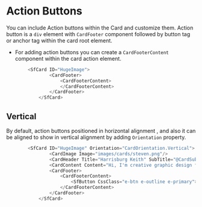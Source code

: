 # Action Buttons

You can include Action buttons within the Card and customize them. Action button is a `div` element with `CardFooter` component followed by button tag or anchor tag within the card root element.

* For adding action buttons you can create a  `CardFooterContent` component within the card action element.

```csharp
        <SfCard ID="HugeImage">
                <CardFooter>
                    <CardFooterContent>
                    </CardFooterContent>
                </CardFooter>
            </SfCard>
```

## Vertical

By default, action buttons positioned in horizontal alignment , and also it can be aligned to show in vertical alignment by adding `Orientation` property.

```csharp
        <SfCard ID="HugeImage" Orientation="CardOrientation.Vertical">
                <CardImage Image="images/cards/steven.png"/>
                <CardHeader Title="Harrisburg Keith" SubTitle="@CardSubTitle"/>
                <CardContent Content="Hi, I'm creative graphic design for print, new media based in Edenbridge"/>
                <CardFooter>
                    <CardFooterContent>
                        <SfButton CssClass="e-btn e-outline e-primary">FOLLOW US</SfButton>
                    </CardFooterContent>
                </CardFooter>
            </SfCard>
```